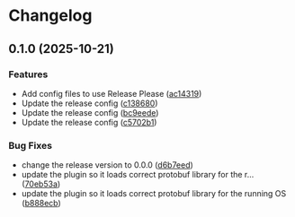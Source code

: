 # Changelog

## 0.1.0 (2025-10-21)


### Features

* Add config files to use Release Please ([ac14319](https://github.com/googleapis/java-vertex-feature-store/commit/ac1431907a0700d5632997c63712263562510700))
* Update the release config ([c138680](https://github.com/googleapis/java-vertex-feature-store/commit/c138680ac61f540a34ebec3720cce9c8b6f7d4f7))
* Update the release config ([bc9eede](https://github.com/googleapis/java-vertex-feature-store/commit/bc9eede13db40d2fa6b6ff5f74e72ff5d0dc4d2c))
* Update the release config ([c5702b1](https://github.com/googleapis/java-vertex-feature-store/commit/c5702b1f1792e84cfdfe7db711c187c2b8eaedd0))


### Bug Fixes

* change the release version to 0.0.0 ([d6b7eed](https://github.com/googleapis/java-vertex-feature-store/commit/d6b7eed8d86789cdbbd55e2e9733d3052d3f00eb))
* update the plugin so it loads correct protobuf library for the r… ([70eb53a](https://github.com/googleapis/java-vertex-feature-store/commit/70eb53a9a4c264ad04cd1d9e6d86aab1e3000665))
* update the plugin so it loads correct protobuf library for the running OS ([b888ecb](https://github.com/googleapis/java-vertex-feature-store/commit/b888ecb8e3dc7694e77dbf70edd8ff72f41dd14c))
